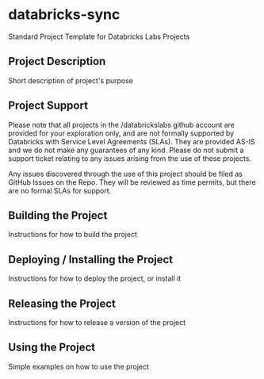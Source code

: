 # databricks-sync
Standard Project Template for Databricks Labs Projects

## Project Description
Short description of project's purpose

## Project Support
Please note that all projects in the /databrickslabs github account are provided for your exploration only, and are not formally supported by Databricks with Service Level Agreements (SLAs).  They are provided AS-IS and we do not make any guarantees of any kind.  Please do not submit a support ticket relating to any issues arising from the use of these projects.

Any issues discovered through the use of this project should be filed as GitHub Issues on the Repo.  They will be reviewed as time permits, but there are no formal SLAs for support.


## Building the Project
Instructions for how to build the project

## Deploying / Installing the Project
Instructions for how to deploy the project, or install it

## Releasing the Project
Instructions for how to release a version of the project

## Using the Project
Simple examples on how to use the project
